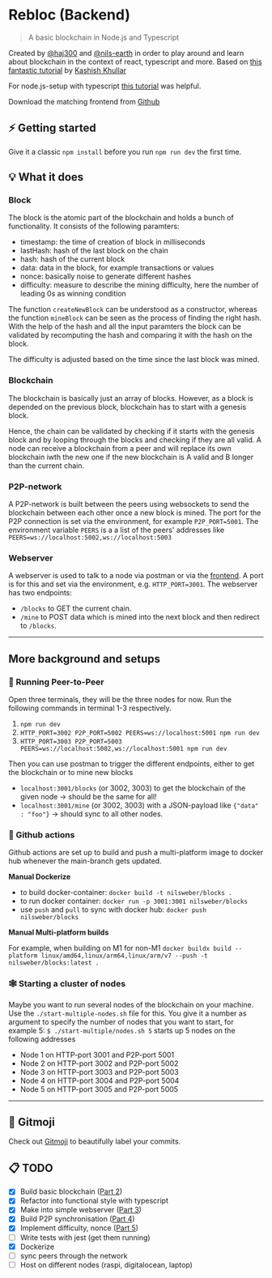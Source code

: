 # Rebloc (Backend)
> A basic blockchain in Node.js and Typescript

Created by [@haj300](https://github.com/haj300) and [@nils-earth](https://github.com/nils-earth) in order to play around and learn about blockchain in the context of react, typescript and more.
Based on [this fantastic tutorial](https://medium.com/coinmonks/implementing-blockchain-and-cryptocurrency-with-pow-consensus-algorithm-part-1-545fb32be0c2) by [Kashish Khullar](https://medium.com/@kashishkhullar)

For node.js-setup with typescript [this tutorial](https://khalilstemmler.com/blogs/typescript/node-starter-project/) was helpful.


Download the matching frontend from [Github](https://github.com/nils-earth/rebloc)

## ⚡️ Getting started
Give it a classic `npm install` before you run `npm run dev` the first time.

## 💡 What it does
### Block
The block is the atomic part of the blockchain and holds a bunch of functionality. It consists of the following paramters:

- timestamp: the time of creation of block in milliseconds
- lastHash: hash of the last block on the chain
- hash: hash of the current block
- data: data in the block, for example transactions or values
- nonce: basically noise to generate different hashes
- difficulty: measure to describe the mining difficulty, here the number of leading 0s as winning condition

The function `createNewBlock` can be understood as a constructor, whereas the function `mineBlock` can be seen as the process of finding the right hash. With the help of the hash and all the input paramters the block can be validated by recomputing the hash and comparing it with the hash on the block.

The difficulty is adjusted based on the time since the last block was mined.

### Blockchain
The blockchain is basically just an array of blocks. However, as a block is depended on the previous block, blockchain has to start with a genesis block.

Hence, the chain can be validated by checking if it starts with the genesis block and by looping through the blocks and checking if they are all valid. A node can receive a blockchain from a peer and will replace its own blockchain iwth the new one if the new blockchain is A valid and B longer than the current chain.

### P2P-network
A P2P-network is built between the peers using websockets to send the blockchain between each other once a new block is mined.
The port for the P2P connection is set via the environment, for example `P2P_PORT=5001`.
The environment variable `PEERS` is a a list of the peers' addresses like 
```PEERS=ws://localhost:5002,ws://localhost:5003```

### Webserver
A webserver is used to talk to a node via postman or via the [frontend](https://github.com/nils-earth/rebloc). A port is for this and set via the environment, e.g. `HTTP_PORT=3001`.
The webserver has two endpoints:
- `/blocks` to GET the current chain.
- `/mine` to POST data which is mined into the next block and then redirect to `/blocks`.


****

## More background and setups

### 👥 Running Peer-to-Peer
Open three terminals, they will be the three nodes for now. Run the following commands in terminal 1-3 respectively.

1. `npm run dev`
2. `HTTP_PORT=3002 P2P_PORT=5002 PEERS=ws://localhost:5001 npm run dev`
3. `HTTP_PORT=3003 P2P_PORT=5003 PEERS=ws://localhost:5002,ws://localhost:5001 npm run dev`

Then you can use postman to trigger the different endpoints, either to get the blockchain or to mine new blocks
- `localhost:3001/blocks` (or 3002, 3003) to get the blockchain of the given node -> should be the same for all!
- `localhost:3001/mine` (or 3002, 3003) with a JSON-payload like `{"data" : "foo"}` -> should sync to all other nodes.


### 🤖 Github actions
Github actions are set up to build and push a multi-platform image to docker hub whenever the main-branch gets updated.

**Manual Dockerize**

- to build docker-container: `docker build -t nilsweber/blocks .`
- to run docker container: `docker run -p 3001:3001 nilsweber/blocks`
- use `push` and `pull` to sync with docker hub: `docker push nilsweber/blocks`
  
**Manual Multi-platform builds**

For example, when building on M1 for non-M1
```docker buildx build --platform linux/amd64,linux/arm64,linux/arm/v7 --push -t nilsweber/blocks:latest .```


### 🕸 Starting a cluster of nodes
Maybe you want to run several nodes of the blockchain on your machine. Use the `./start-multiple-nodes.sh` file for this. You give it a number as argument to specify the number of nodes that you want to start, for example 5:
```$ ./start-multiple/nodes.sh 5```
starts up 5 nodes on the following addresses
- Node 1 on HTTP-port 3001 and P2P-port 5001
- Node 2 on HTTP-port 3002 and P2P-port 5002
- Node 3 on HTTP-port 3003 and P2P-port 5003
- Node 4 on HTTP-port 3004 and P2P-port 5004
- Node 5 on HTTP-port 3005 and P2P-port 5005

****


## 🥳 Gitmoji
Check out [Gitmoji](https://gitmoji.dev/) to beautifully label your commits.


## 📋 TODO
- [x] Build basic blockchain ([Part 2](https://medium.com/coinmonks/implementing-blockchain-and-cryptocurrency-with-pow-consensus-algorithm-in-node-js-part-2-4524d0bf36a1)) 
- [x] Refactor into functional style with typescript
- [x] Make into simple webserver ([Part 3](https://medium.com/coinmonks/part-3-implementing-blockchain-and-cryptocurrency-with-pow-consensus-algorithm-d9b8cb928e3e))
- [x] Build P2P synchronisation ([Part 4](https://medium.com/coinmonks/part-4-implementing-blockchain-and-cryptocurrency-with-pow-consensus-algorithm-9201eb7e8a41))
- [x] Implement difficulty, nonce ([Part 5](https://medium.com/coinmonks/part-5-implementing-blockchain-and-cryptocurrency-with-pow-consensus-algorithm-a7f8853d23dc))
- [ ] Write tests with jest (get them running)
- [x] Dockerize
- [ ] sync peers through the network
- [ ] Host on different nodes (raspi, digitalocean, laptop)
